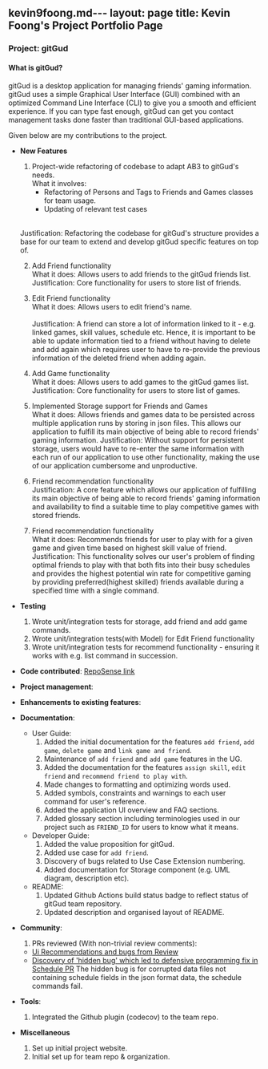 kevin9foong.md---
layout: page
title: Kevin Foong's Project Portfolio Page
---

### Project: gitGud

#### What is gitGud?

gitGud is a desktop application for managing friends' gaming information. gitGud uses a simple Graphical User Interface
(GUI) combined with an optimized Command Line Interface (CLI) to give you a smooth and efficient experience. If you can
type fast enough, gitGud can get you contact management tasks done faster than traditional GUI-based applications.

Given below are my contributions to the project.

* **New Features**
  1. Project-wide refactoring of codebase to adapt AB3 to gitGud's needs. <br>
     What it involves:
       * Refactoring of Persons and Tags to Friends and Games classes for team usage.
       * Updating of relevant test cases
     <br>
    Justification: Refactoring the codebase for gitGud's structure provides a base for our team to extend
         and develop gitGud specific features on top of. 
     
  2. Add Friend functionality <br>
     What it does: Allows users to add friends to the gitGud friends list. 
     <br>
     Justification: Core functionality for users to store list of friends.  
     
  3. Edit Friend functionality <br>
     What it does: Allows users to edit friend's name.  
     <br>
     Justification: A friend can store a lot of information linked to it - e.g. linked games, skill values, schedule etc. 
     Hence, it is important to be able to update information tied to a friend without having to delete and add again which 
     requires user to have to re-provide the previous information of the deleted friend when adding again.
     
  4. Add Game functionality <br>
     What it does: Allows users to add games to the gitGud games list.<br>
     Justification: Core functionality for users to store list of games. 
     
  5. Implemented Storage support for Friends and Games <br>
     What it does: Allows friends and games data to be persisted across multiple application runs by storing in json files. This 
     allows our application to fulfill its main objective of being able to record friends' gaming information.
     Justification: Without support for persistent storage, users would have to re-enter the same information with each run of 
     our application to use other functionality, making the use of our application cumbersome and unproductive.
     
  6. Friend recommendation functionality<br>
     Justification: A core feature which allows our application of fulfilling its main objective of being able to record friends' 
     gaming information and availability to find a suitable time to play competitive games with stored friends.
     
  6. Friend recommendation functionality <br>
     What it does: Recommends friends for user to play with for a given game and given time based on highest skill value of friend.<br>
     Justification: This functionality solves our user's problem of finding optimal friends to play with that both fits into their busy schedules and 
     provides the highest potential win rate for competitive gaming by providing preferred(highest skilled) friends available during a specified time 
     with a single command.

* **Testing**
  1. Wrote unit/integration tests for storage, add friend and add game commands.
  2. Wrote unit/integration tests(with Model) for Edit Friend functionality
  3. Wrote unit/integration tests for recommend functionality - ensuring it works with e.g. list command in succession.

* **Code contributed**: 
  [RepoSense link](https://nus-cs2103-ay2122s1.github.io/tp-dashboard/?search=kevin9foong&sort=groupTitle&sortWithin=title&since=2021-09-17&timeframe=commit&mergegroup=&groupSelect=groupByRepos&breakdown=false)
  
* **Project management**:

* **Enhancements to existing features**:

* **Documentation**:
  * User Guide:
    1. Added the initial documentation for the features `add friend`, `add game`, `delete game` and 
       `link game and friend`.
    2. Maintenance of `add friend` and `add game` features in the UG.  
    3. Added the documentation for the features `assign skill`, `edit friend` and `recommend friend to play with`.
    4. Made changes to formatting and optimizing words used. 
    5. Added symbols, constraints and warnings to each user command for user's reference. 
    6. Added the application UI overview and FAQ sections. 
    7. Added glossary section including terminologies used in our project such as `FRIEND_ID` for users to know what it means. 
  * Developer Guide:
    1. Added the value proposition for gitGud.
    2. Added use case for `add friend`.
    3. Discovery of bugs related to Use Case Extension numbering.  
    3. Added documentation for Storage component (e.g. UML diagram, description etc). 
  * README:
    1. Updated Github Actions build status badge to reflect status of gitGud team repository.
    2. Updated description and organised layout of README.

* **Community**:
  1. PRs reviewed (With non-trivial review comments):
    * [Ui Recommendations and bugs from Review](https://github.com/AY2122S1-CS2103T-W13-4/tp/pull/107)
    * [Discovery of 'hidden bug' which led to defensive programming fix in Schedule PR](https://github.com/AY2122S1-CS2103T-W13-4/tp/pull/113)
      The hidden bug is for corrupted data files not containing schedule fields in the json format data, the 
      schedule commands fail.
  
* **Tools**:
  1. Integrated the Github plugin (codecov) to the team repo.

* **Miscellaneous**
  1. Set up initial project website.
  2. Initial set up for team repo & organization.
